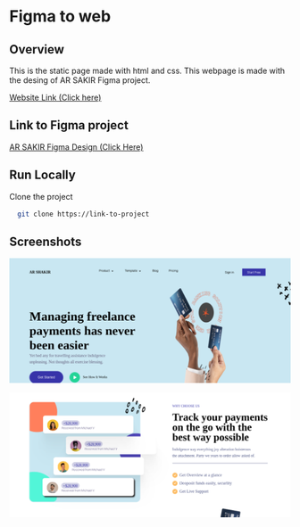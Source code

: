# Figma to web



## Overview
This is the static page made with html and css. This webpage is made with the desing of AR SAKIR Figma project. 

[Website Link (Click here)](https://sazan991.github.io/Figma-to-web/)



## Link to Figma project
[AR SAKIR Figma Design (Click Here)](https://www.arshakir.com/project/saas-landing-page-freebie-4)




## Run Locally

Clone the project

```bash
  git clone https://link-to-project
```

##  Screenshots
![alt text](<Assets/Screenshot from 2024-04-12 08-26-40.png>)

![alt text](<Assets/Screenshot from 2024-04-12 08-26-52.png>)